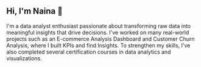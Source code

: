 ## Hi, I'm Naina 👋

I'm a data analyst enthusiast passionate about transforming raw data into meaningful insights that drive decisions. I've worked on many real-world projects such as an E-commerce Analysis Dashboard and Customer Churn Analysis, where I built KPIs and find Insights. To strengthen my skills, I've also completed several certification courses in data analytics and visualizations.
